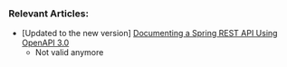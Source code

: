 ### Relevant Articles:

* [Updated to the new version] [Documenting a Spring REST API Using OpenAPI 3.0](https://www.baeldung.com/spring-rest-openapi-documentation)
  * Not valid anymore

